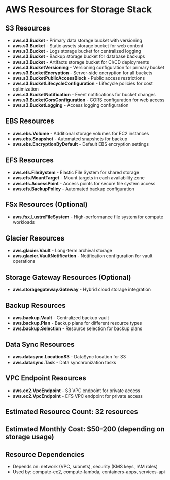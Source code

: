 # AWS Resources for Storage Stack

## S3 Resources
- **aws.s3.Bucket** - Primary data storage bucket with versioning
- **aws.s3.Bucket** - Static assets storage bucket for web content
- **aws.s3.Bucket** - Logs storage bucket for centralized logging
- **aws.s3.Bucket** - Backup storage bucket for database backups
- **aws.s3.Bucket** - Artifacts storage bucket for CI/CD deployments
- **aws.s3.BucketVersioning** - Versioning configuration for primary bucket
- **aws.s3.BucketEncryption** - Server-side encryption for all buckets
- **aws.s3.BucketPublicAccessBlock** - Public access restrictions
- **aws.s3.BucketLifecycleConfiguration** - Lifecycle policies for cost optimization
- **aws.s3.BucketNotification** - Event notifications for bucket changes
- **aws.s3.BucketCorsConfiguration** - CORS configuration for web access
- **aws.s3.BucketLogging** - Access logging configuration

## EBS Resources
- **aws.ebs.Volume** - Additional storage volumes for EC2 instances
- **aws.ebs.Snapshot** - Automated snapshots for backup
- **aws.ebs.EncryptionByDefault** - Default EBS encryption settings

## EFS Resources
- **aws.efs.FileSystem** - Elastic File System for shared storage
- **aws.efs.MountTarget** - Mount targets in each availability zone
- **aws.efs.AccessPoint** - Access points for secure file system access
- **aws.efs.BackupPolicy** - Automated backup configuration

## FSx Resources (Optional)
- **aws.fsx.LustreFileSystem** - High-performance file system for compute workloads

## Glacier Resources
- **aws.glacier.Vault** - Long-term archival storage
- **aws.glacier.VaultNotification** - Notification configuration for vault operations

## Storage Gateway Resources (Optional)
- **aws.storagegateway.Gateway** - Hybrid cloud storage integration

## Backup Resources
- **aws.backup.Vault** - Centralized backup vault
- **aws.backup.Plan** - Backup plans for different resource types
- **aws.backup.Selection** - Resource selection for backup plans

## Data Sync Resources
- **aws.datasync.LocationS3** - DataSync location for S3
- **aws.datasync.Task** - Data synchronization tasks

## VPC Endpoint Resources
- **aws.ec2.VpcEndpoint** - S3 VPC endpoint for private access
- **aws.ec2.VpcEndpoint** - EFS VPC endpoint for private access

## Estimated Resource Count: 32 resources
## Estimated Monthly Cost: $50-200 (depending on storage usage)

## Resource Dependencies
- Depends on: network (VPC, subnets), security (KMS keys, IAM roles)
- Used by: compute-ec2, compute-lambda, containers-apps, services-api